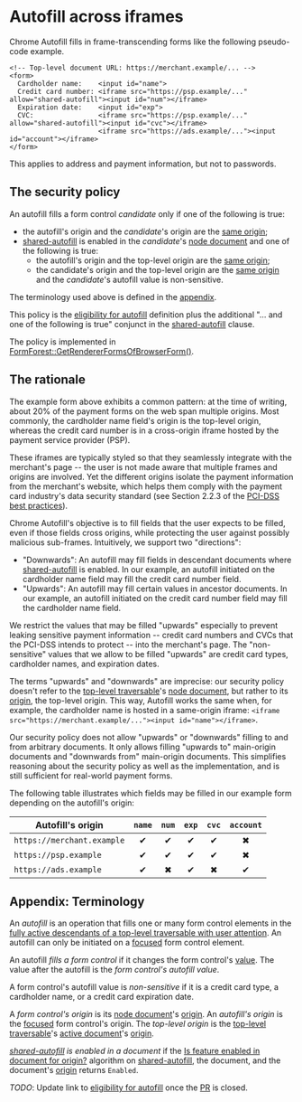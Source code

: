 # Autofill across iframes

Chrome Autofill fills in frame-transcending forms like the following pseudo-code
example.

```
<!-- Top-level document URL: https://merchant.example/... -->
<form>
  Cardholder name:    <input id="name">
  Credit card number: <iframe src="https://psp.example/..." allow="shared-autofill"><input id="num"></iframe>
  Expiration date:    <input id="exp">
  CVC:                <iframe src="https://psp.example/..." allow="shared-autofill"><input id="cvc"></iframe>
                      <iframe src="https://ads.example/..."><input id="account"></iframe>
</form>
```

This applies to address and payment information, but not to passwords.

## The security policy

An autofill fills a form control *candidate* only if one of the following is true:

-   the autofill's origin and the *candidate*'s origin are the [same origin];
-   [shared-autofill] is enabled in the *candidate*'s [node document] and one of
    the following is true:
    -   the autofill's origin and the top-level origin are the [same origin];
    -   the candidate's origin and the top-level origin are the [same origin] and the
        *candidate*'s autofill value is non-sensitive.

The terminology used above is defined in the [appendix](#appendix-terminology).

This policy is the [eligibility for autofill] definition plus the additional
"... and one of the following is true" conjunct in the [shared-autofill] clause.

The policy is implemented in [FormForest::GetRendererFormsOfBrowserForm()].

## The rationale

The example form above exhibits a common pattern: at the time of writing, about
20% of the payment forms on the web span multiple origins. Most commonly, the
cardholder name field's origin is the top-level origin, whereas the credit card
number is in a cross-origin iframe hosted by the payment service provider (PSP).

These iframes are typically styled so that they seamlessly integrate with the
merchant's page -- the user is not made aware that multiple frames and origins
are involved. Yet the different origins isolate the payment information from the
merchant's website, which helps them comply with the payment card industry's
data security standard (see Section 2.2.3 of the [PCI-DSS best practices]).

Chrome Autofill's objective is to fill fields that the user expects to be
filled, even if those fields cross origins, while protecting the user against
possibly malicious sub-frames. Intuitively, we support two "directions":

-   "Downwards": An autofill may fill fields in descendant documents where
    [shared-autofill] is enabled. In our example, an autofill initiated on the
    cardholder name field may fill the credit card number field.
-   "Upwards": An autofill may fill certain values in ancestor documents. In our
    example, an autofill initiated on the credit card number field may fill the
    cardholder name field.

We restrict the values that may be filled "upwards" especially to prevent
leaking sensitive payment information -- credit card numbers and CVCs that the
PCI-DSS intends to protect -- into the merchant's page. The "non-sensitive"
values that we allow to be filled "upwards" are credit card types, cardholder
names, and expiration dates.

The terms "upwards" and "downwards" are imprecise: our security policy doesn't
refer to the [top-level traversable]'s [node document], but rather to its
[origin], the top-level origin. This way, Autofill works the same when, for example,
the cardholder name is hosted in a same-origin iframe: `<iframe
src="https://merchant.example/..."><input id="name"></iframe>`.

Our security policy does not allow "upwards" or "downwards" filling to and from
arbitrary documents. It only allows filling "upwards to" main-origin documents
and "downwards from" main-origin documents. This simplifies reasoning about the
security policy as well as the implementation, and is still sufficient for
real-world payment forms.

The following table illustrates which fields may be filled in our example form
depending on the autofill's origin:

| Autofill's origin          | `name`   | `num`    | `exp`    | `cvc`    | `account` |
|----------------------------|:--------:|:--------:|:--------:|:--------:|:---------:|
| `https://merchant.example` | &#10004; | &#10004; | &#10004; | &#10004; | &#10006;  |
| `https://psp.example`      | &#10004; | &#10004; | &#10004; | &#10004; | &#10006;  |
| `https://ads.example`      | &#10004; | &#10006; | &#10004; | &#10006; | &#10004;  |

## Appendix: Terminology

An *autofill* is an operation that fills one or many form control elements in
the [fully active descendants of a top-level traversable with user attention].
An autofill can only be initiated on a [focused] form control element.

An autofill *fills a form control* if it changes the form control's [value]. The
value after the autofill is the *form control's autofill value*.

A form control's autofill value is *non-sensitive* if it is a credit card type,
a cardholder name, or a credit card expiration date.

A *form control's origin* is its [node document]'s [origin].
An *autofill's origin* is the [focused] form control's origin.
The *top-level origin* is the [top-level traversable]'s [active document]'s [origin].

*[shared-autofill] is enabled in a document* if the [Is feature enabled in
document for origin?] algorithm on [shared-autofill], the document, and the
document's [origin] returns `Enabled`.

*TODO*: Update link to [eligibility for autofill] once the
[PR](https://github.com/whatwg/html/pull/8801) is closed.

[FormForest::GetRendererFormsOfBrowserForm()]: https://source.chromium.org/chromium/chromium/src/+/main:components/autofill/content/browser/form_forest.cc;l=618-623;drc=94fbbc584c5d42f0097a9cb28b355853d2b34658
[active document]: https://html.spec.whatwg.org/#nav-document
[eligibility for autofill]: https://schwering.github.io/html/#eligible-for-autofill
[Is feature enabled in document for origin?]: https://w3c.github.io/webappsec-permissions-policy/#algo-is-feature-enabled
[focused]: https://html.spec.whatwg.org/#focused
[fully active descendants of a top-level traversable with user attention]: https://html.spec.whatwg.org/#fully-active-descendant-of-a-top-level-traversable-with-user-attention
[same origin]: https://html.spec.whatwg.org/multipage/browsers.html#same-origin
[node document]: https://dom.spec.whatwg.org/#concept-node-document
[origin]: https://dom.spec.whatwg.org/#concept-document-origin
[PCI-DSS best practices]: https://www.pcisecuritystandards.org/
[shared-autofill]: https://schwering.github.io/shared-autofill/
[top-level traversable]: https://html.spec.whatwg.org/#top-level-traversable
[value]: https://html.spec.whatwg.org/#concept-fe-value
